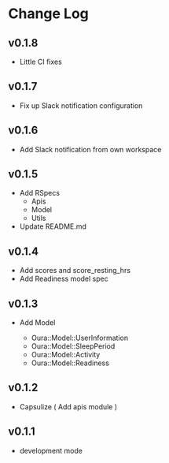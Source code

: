 Change Log
==========

## v0.1.8

- Little CI fixes

## v0.1.7

- Fix up Slack notification configuration

## v0.1.6

- Add Slack notification from own workspace

## v0.1.5

- Add RSpecs
  - Apis
  - Model
  - Utils
- Update README.md

## v0.1.4

- Add scores and score_resting_hrs
- Add Readiness model spec

## v0.1.3

- Add Model

  - Oura::Model::UserInformation
  - Oura::Model::SleepPeriod
  - Oura::Model::Activity
  - Oura::Model::Readiness

## v0.1.2

- Capsulize ( Add apis module )

## v0.1.1

- development mode
